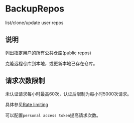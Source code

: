 # BackupRepos
list/clone/update user repos

说明
---

列出指定用户的所有公共仓库(public repos)

克隆远程仓库到本地，或更新本地已存在仓库。

请求次数限制
---

未认证请求每小时最高60次，认证后限制为每小时5000次请求。

具体参见[Rate limiting](https://developer.github.com/v3/#rate-limiting)

可以配置`personal access token`提高请求次数。